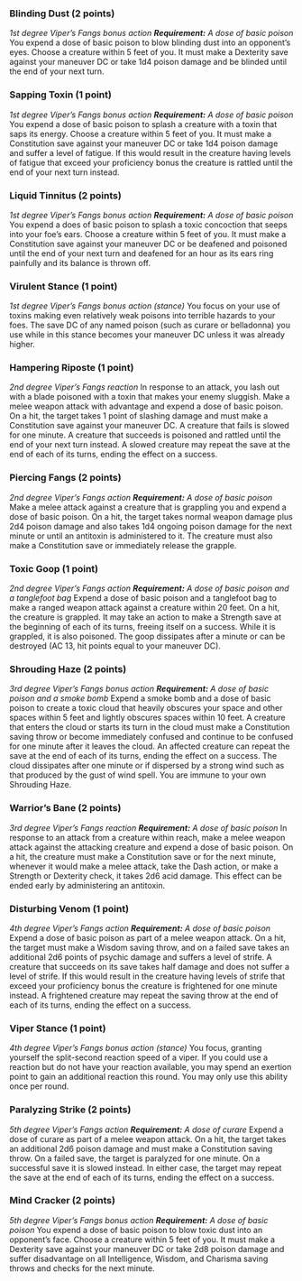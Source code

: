 ### Blinding Dust (2 points) 
*1st degree Viper’s Fangs bonus action* 
***Requirement:*** *A dose of basic poison* 
You expend a dose of basic poison to blow blinding dust into an opponent’s eyes. Choose a creature within 5 feet of you. It must make a Dexterity save against your maneuver DC or take 1d4 poison damage and be blinded until the end of your next turn. 

### Sapping Toxin (1 point) 
*1st degree Viper’s Fangs bonus action* 
***Requirement:*** *A dose of basic poison* 
You expend a dose of basic poison to splash a creature with a toxin that saps its energy. Choose a creature within 5 feet of you. It must make a Constitution save against your maneuver DC or take 1d4 poison damage and suffer a level of fatigue. If this would result in the creature having levels of fatigue that exceed your proficiency bonus the creature is rattled until the end of your next turn instead. 

### Liquid Tinnitus (2 points) 
*1st degree Viper’s Fangs bonus action* 
***Requirement:** A dose of basic poison* You expend a does of basic poison to splash a toxic concoction that seeps into your foe’s ears. Choose a creature within 5 feet of you. It must make a Constitution save against your maneuver DC or be deafened and poisoned until the end of your next turn and deafened for an hour as its ears ring painfully and its balance is thrown off. 

### Virulent Stance (1 point) 
*1st degree Viper’s Fangs bonus action (stance)* 
You focus on your use of toxins making even relatively weak poisons into terrible hazards to your foes. The save DC of any named poison (such as curare or belladonna) you use while in this stance becomes your maneuver DC unless it was already higher. 

### Hampering Riposte (1 point) 
*2nd degree Viper’s Fangs reaction* 
In response to an attack, you lash out with a blade poisoned with a toxin that makes your enemy sluggish. Make a melee weapon attack with advantage and expend a dose of basic poison. On a hit, the target takes 1 point of slashing damage and must make a Constitution save against your maneuver DC. A creature that fails is slowed for one minute. A creature that succeeds is poisoned and rattled until the end of your next turn instead. A slowed creature may repeat the save at the end of each of its turns, ending the effect on a success. 

### Piercing Fangs (2 points) 
*2nd degree Viper’s Fangs action* 
***Requirement:** A dose of basic poison* 
Make a melee attack against a creature that is grappling you and expend a dose of basic poison. On a hit, the target takes normal weapon damage plus 2d4 poison damage and also takes 1d4 ongoing poison damage for the next minute or until an antitoxin is administered to it. The creature must also make a Constitution save or immediately release the grapple. 

### Toxic Goop (1 point) 
*2nd degree Viper’s Fangs action* 
***Requirement:** A dose of basic poison and a tanglefoot bag* 
Expend a dose of basic poison and a tanglefoot bag to make a ranged weapon attack against a creature within 20 feet. On a hit, the creature is grappled. It may take an action to make a Strength save at the beginning of each of its turns, freeing itself on a success. While it is grappled, it is also poisoned. The goop dissipates after a minute or can be destroyed (AC 13, hit points equal to your maneuver DC).

### Shrouding Haze (2 points) 
*3rd degree Viper’s Fangs bonus action* 
***Requirement:** A dose of basic poison and a smoke bomb* 
Expend a smoke bomb and a dose of basic poison to create a toxic cloud that heavily obscures your space and other spaces within 5 feet and lightly obscures spaces within 10 feet. A creature that enters the cloud or starts its turn in the cloud must make a Constitution saving throw or become immediately confused and continue to be confused for one minute after it leaves the cloud. An affected creature can repeat the save at the end of each of its turns, ending the effect on a success. The cloud dissipates after one minute or if dispersed by a strong wind such as that produced by the gust of wind spell. You are immune to your own Shrouding Haze. 

### Warrior’s Bane (2 points) 
*3rd degree Viper’s Fangs reaction* 
***Requirement:** A dose of basic poison* 
In response to an attack from a creature within reach, make a melee weapon attack against the attacking creature and expend a dose of basic poison. On a hit, the creature must make a Constitution save or for the next minute, whenever it would make a melee attack, take the Dash action, or make a Strength or Dexterity check, it takes 2d6 acid damage. This effect can be ended early by administering an antitoxin. 

### Disturbing Venom (1 point) 
*4th degree Viper’s Fangs action* 
***Requirement:** A dose of basic poison* 
Expend a dose of basic poison as part of a melee weapon attack. On a hit, the target must make a Wisdom saving throw, and on a failed save takes an additional 2d6 points of psychic damage and suffers a level of strife. A creature that succeeds on its save takes half damage and does not suffer a level of strife. If this would result in the creature having levels of strife that exceed your proficiency bonus the creature is frightened for one minute instead. A frightened creature may repeat the saving throw at the end of each of its turns, ending the effect on a success. 

### Viper Stance (1 point) 
*4th degree Viper’s Fangs bonus action (stance)* 
You focus, granting yourself the split-second reaction speed of a viper. If you could use a reaction but do not have your reaction available, you may spend an exertion point to gain an additional reaction this round. You may only use this ability once per round. 

### Paralyzing Strike (2 points) 
*5th degree Viper’s Fangs action* 
***Requirement:** A dose of curare* 
Expend a dose of curare as part of a melee weapon attack. On a hit, the target takes an additional 2d6 poison damage and must make a Constitution saving throw. On a failed save, the target is paralyzed for one minute. On a successful save it is slowed instead. In either case, the target may repeat the save at the end of each of its turns, ending the effect on a success. 

### Mind Cracker (2 points) 
*5th degree Viper’s Fangs bonus action* 
***Requirement:** A dose of basic poison* 
You expend a dose of basic poison to blow toxic dust into an opponent’s face. Choose a creature within 5 feet of you. It must make a Dexterity save against your maneuver DC or take 2d8 poison damage and suffer disadvantage on all Intelligence, Wisdom, and Charisma saving throws and checks for the next minute.